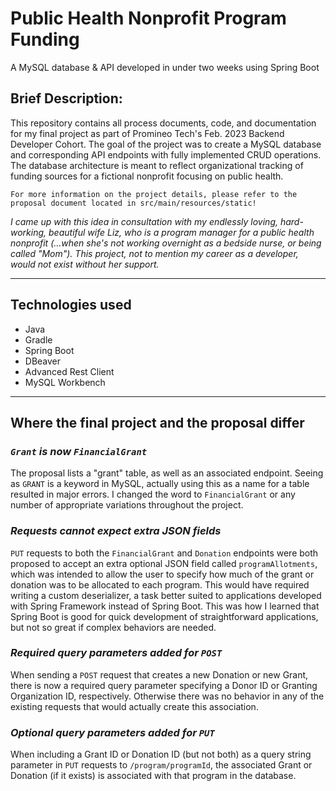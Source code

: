
# Public Health Nonprofit Program Funding

A MySQL database & API developed in under two weeks using Spring Boot

## Brief Description:  

This repository contains all process documents, code, and documentation for my final project as part of Promineo Tech's Feb. 2023 Backend Developer Cohort. The goal of the project was to create a MySQL database and corresponding API endpoints with fully implemented CRUD operations. The database architecture is meant to reflect organizational tracking of funding sources for a fictional nonprofit focusing on public health.  

    For more information on the project details, please refer to the proposal document located in src/main/resources/static!

*I came up with this idea in consultation with my endlessly loving, hard-working, beautiful wife Liz, who is a program manager for a public health nonprofit (...when she's not working overnight as a bedside nurse, or being called "Mom"). This project, not to mention my career as a developer, would not exist without her support.*

---

## Technologies used

- Java
- Gradle
- Spring Boot
- DBeaver
- Advanced Rest Client
- MySQL Workbench

---

## Where the final project and the proposal differ

### *```Grant``` is now ```FinancialGrant```*

   The proposal lists a "grant" table, as well as an associated endpoint. Seeing as ```GRANT``` is a keyword in MySQL, actually using this as a name for a table resulted in major errors. I changed the word to ```FinancialGrant``` or any number of appropriate variations throughout the project.

### *Requests cannot expect extra JSON fields*  

   ```PUT``` requests to both the ```FinancialGrant``` and ```Donation``` endpoints were both proposed to accept an extra optional JSON field called ```programAllotments```, which was intended to allow the user to specify how much of the grant or donation was to be allocated to each program. This would have required writing a custom deserializer, a task better suited to applications developed with Spring Framework instead of Spring Boot. This was how I learned that Spring Boot is good for quick development of straightforward applications, but not so great if complex behaviors are needed.

### *Required query parameters added for ```POST```*

   When sending a ```POST``` request that creates a new Donation or new Grant, there is now a required query parameter specifying a Donor ID or Granting Organization ID, respectively. Otherwise there was no behavior in any of the existing requests that would actually create this association.  

### *Optional query parameters added for ```PUT```*  

When including a Grant ID or Donation ID (but not both) as a query string parameter in ```PUT``` requests to ```/program/programId```, the associated Grant or Donation (if it exists) is associated with that program in the database.  
